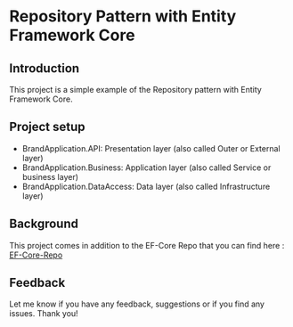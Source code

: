 # Repository Pattern with Entity Framework Core

## Introduction
This project is a simple example of the Repository pattern with Entity Framework Core.


## Project setup
 
- BrandApplication.API: Presentation layer (also called Outer or External layer)
- BrandApplication.Business: Application layer (also called Service or business layer)
- BrandApplication.DataAccess: Data layer (also called Infrastructure layer)

## Background
This project comes in addition to the EF-Core Repo that you can find here : [EF-Core-Repo](https://github.com/Gabegi/EntityFrameworkCoreCodeFirst)

## Feedback
Let me know if you have any feedback, suggestions or if you find any issues.
Thank you!



